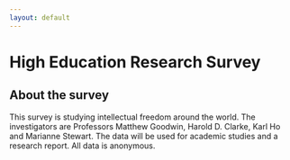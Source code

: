 ```yaml
---
layout: default
---
```


# High Education Research Survey


## About the survey 

This survey is studying intellectual freedom around the world. The investigators are Professors Matthew Goodwin, Harold D. Clarke, Karl Ho and Marianne Stewart. The data will be used for academic studies and a research report. All data is anonymous.

